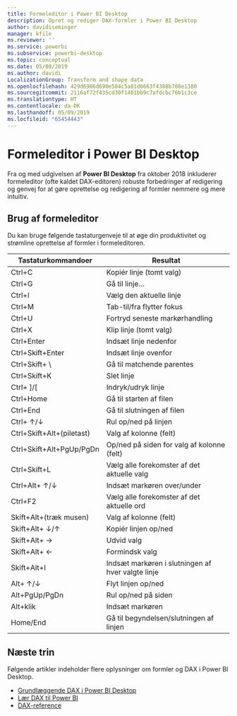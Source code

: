 ```yaml
---
title: Formeleditor i Power BI Desktop
description: Opret og rediger DAX-formler i Power BI Desktop
author: davidiseminger
manager: kfile
ms.reviewer: ''
ms.service: powerbi
ms.subservice: powerbi-desktop
ms.topic: conceptual
ms.date: 05/08/2019
ms.author: davidi
LocalizationGroup: Transform and shape data
ms.openlocfilehash: 429d6986d690e584c5a81d6663f4388b708e1380
ms.sourcegitcommit: 2116af72f435cd30f1401bb9c7afdcbc76b1c3ce
ms.translationtype: HT
ms.contentlocale: da-DK
ms.lasthandoff: 05/09/2019
ms.locfileid: "65454443"
---
```

# <a name="formula-editor-in-power-bi-desktop"></a>Formeleditor i Power BI Desktop

Fra og med udgivelsen af **Power BI Desktop** fra oktober 2018 inkluderer formeleditor (ofte kaldet DAX-editoren) robuste forbedringer af redigering og genvej for at gøre oprettelse og redigering af formler nemmere og mere intuitiv. 

## <a name="using-the-formula-editor"></a>Brug af formeleditor

Du kan bruge følgende tastaturgenveje til at øge din produktivitet og strømline oprettelse af formler i formeleditoren.


|Tastaturkommandoer  |Resultat  |
|---------|---------|
|Ctrl+C  | Kopiér linje (tomt valg) |
|Ctrl+G  |Gå til linje… |
|Ctrl+I  |Vælg den aktuelle linje  |
|Ctrl+M  |Tab-til/fra flytter fokus |
|Ctrl+U  |Fortryd seneste markørhandling  |
|Ctrl+X   | Klip linje (tomt valg) |
|Ctrl+Enter  |Indsæt linje nedenfor  |
|Ctrl+Skift+Enter  |Indsæt linje ovenfor  |
|Ctrl+Skift+ \  |Gå til matchende parentes  |
|Ctrl+Skift+K  |Slet linje  |
|Ctrl+ ]/[  |Indryk/udryk linje  |
|Ctrl+Home  |Gå til starten af filen  |
|Ctrl+End  |Gå til slutningen af filen  |
|Ctrl+ ↑/↓   |Rul op/ned på linjen  |
|Ctrl+Skift+Alt+(piletast)  |Valg af kolonne (felt)  |
|Ctrl+Skift+Alt+PgUp/PgDn  |Op/ned på siden for valg af kolonne (felt) |
|Ctrl+Skift+L  |Vælg alle forekomster af det aktuelle valg |
|Ctrl+Alt+ ↑/↓  |Indsæt markøren over/under  |
|Ctrl+F2  |Vælg alle forekomster af det aktuelle ord | 
|Skift+Alt+(træk musen) |Valg af kolonne (felt)  |
|Skift+Alt+ ↓/↑  |Kopiér linjen op/ned  |
|Skift+Alt+ →  |Udvid valg  |
|Skift+Alt+ ←  |Formindsk valg |
|Skift+Alt+I  |Indsæt markøren i slutningen af hver valgte linje |
|Alt+ ↑/↓  | Flyt linjen op/ned |
|Alt+PgUp/PgDn  |Rul op/ned på siden  |
|Alt+klik  |Indsæt markøren  |
|Home/End  |Gå til begyndelsen/slutningen af linjen  |

## <a name="next-steps"></a>Næste trin

Følgende artikler indeholder flere oplysninger om formler og DAX i Power BI Desktop.

* [Grundlæggende DAX i Power BI Desktop](desktop-quickstart-learn-dax-basics.md)
* [Lær DAX til Power BI](https://docs.microsoft.com/power-bi/guided-learning/introductiontodax?tutorial-step=1)
* [DAX-reference](https://msdn.microsoft.com/query-bi/dax/data-analysis-expressions-dax-reference)

